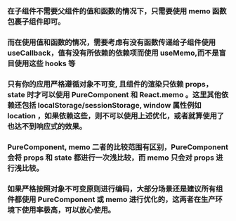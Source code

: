 ### 在子组件不需要父组件的值和函数的情况下，只需要使用 memo 函数包裹子组件即可。

### 而在使用值和函数的情况，需要考虑有没有函数传递给子组件使用 useCallback，值有没有所依赖的依赖项而使用 useMemo,而不是盲目使用这些 hooks 等

### 只有你的应用严格遵循对象不可变, 且组件的渲染只依赖 props，state 时才可以使用 PureComponent 和 React.memo 。这里其他依赖还包括 localStorage/sessionStorage, window 属性例如 location ，如果依赖这些，则不可以使用上述优化，或者就算使用了也达不到响应式的效果。

### PureComponent, memo 二者的比较范围有区别，PureComponent 会将 props 和 state 都进行一次浅比较，而 memo 只会对 props 进行浅比较。

### 如果严格按照对象不可变原则进行编码，大部分场景还是建议所有组件都使用 PureComponent 或 memo 进行优化的，这两者在生产环境下使用率极高，可以放心使用。
